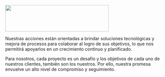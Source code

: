 <img src="https://user-images.githubusercontent.com/37901763/38121190-5d1ea9de-3393-11e8-80a2-5b5af0ce1a1d.png" width="330" height="85">

Nuestras acciones están orientadas a brindar soluciones tecnológicas y mejora de procesos para colaborar al logro de sus objetivos, lo que nos permitirá apoyarlos en un crecimiento continuo y planificado.

Para nosotros, cada proyecto es un desafío y los objetivos de cada uno de nuestros clientes, también son los nuestros. Por ello, nuestra promesa envuelve un alto nivel de compromiso y seguimiento.
